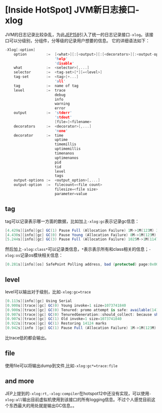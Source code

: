 # [Inside HotSpot] JVM新日志接口-xlog

JVM的日志记录比较杂乱，为此[JEP158](http://openjdk.java.net/jeps/158)引入了统一的日志记录接口`-xlog`。该接口可以分级别，分组件，分等级的记录用户想要的信息。
它的详细语法如下：
```cpp
-Xlog[:option]
    option         :=  [<what>][:[<output>][:[<decorators>][:<output-options>]]]
                       'help'
                       'disable'
    what           :=  <selector>[,...]
    selector       :=  <tag-set>[*][=<level>]
    tag-set        :=  <tag>[+...]
                       'all'
    tag            :=  name of tag
    level          :=  trace
                       debug
                       info
                       warning
                       error
    output         :=  'stderr'
                       'stdout'
                       [file=]<filename>
    decorators     :=  <decorator>[,...]
                       'none'
    decorator      :=  time
                       uptime
                       timemillis
                       uptimemillis
                       timenanos
                       uptimenanos
                       pid
                       tid
                       level
                       tags
    output-options :=  <output_option>[,...]
    output-option  :=  filecount=<file count>
                       filesize=<file size>
                       parameter=value
```

## tag
tag可以记录表示哪一方面的数据，比如加上`-xlog:gc`表示记录gc信息：
```cs
[4.429s][info][gc] GC(1) Pause Full (Allocation Failure) 1M->1M(123M) 30.103ms
[4.430s][info][gc] GC(0) Pause Young (Allocation Failure) 8M->1M(123M) 40.066ms
[5.244s][info][gc] GC(3) Pause Full (Allocation Failure) 1025M->1M(1147M) 135.748ms
```
然后加上`-xlog:class*`可以记录类信息，`*`表示表示所有和class相关的信息；`-xlog:os`记录os模块相关信息：
```cs
[0.281s][info][os] SafePoint Polling address, bad (protected) page:0x000002083a8c0000, good (unprotected) page:0x000002083a8c1000
```
## level
level可以输出对于级别，比如`-xlog:gc=trace`
```cs
[0.113s][info][gc] Using Serial
[0.900s][trace][gc] GC(0) Young invoke=1 size=1073741840
[0.900s][trace][gc] GC(0) Tenured: promo attempt is safe: available(1412104192) >= av_promo(0), max_promo(8596720)
[0.907s][trace][gc] GC(0) TenuredGeneration::should_collect: because should_allocate(134217730)
[0.907s][trace][gc] GC(1) Old invoke=1 size=1073741840
[0.922s][trace][gc] GC(1) Restoring 14124 marks
[0.942s][info ][gc] GC(1) Pause Full (Allocation Failure) 1M->1M(123M) 15.989ms
```
比trace低的都会输出。

## file
使用file可以将输出dump到文件,比如`-xlog:gc*=trace:file`

## and more
JEP上提到的`-xlog:rt,-xlog:compiler`在hotspot12中还没有实现，可以使用`-xlog:all`输出目前虚拟机使用到该接口的所有logging信息。不过个人感觉目前这个东西最大的用处就是输出GC信息。。
